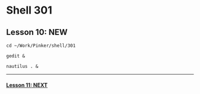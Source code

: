 # Shell 301
## Lesson 10: NEW

`cd ~/Work/Pinker/shell/301`

`gedit &`

`nautilus . &`
___



#### [Lesson 11: NEXT](https://github.com/inkVerb/pinker/blob/master/301-shell/Lesson-11.md)

